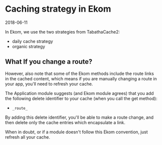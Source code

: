 Caching strategy in Ekom
===========================
2018-06-11




In Ekom, we use the two strategies from TabathaCache2:

- daily cache strategy
- organic strategy



What If you change a route?
------------------

However, also note that some of the Ekom methods include the route links in the cached content,
which means if you are manually changing a route in your app, you'll need to refresh your cache.

The Application module suggests (and Ekom module agrees) that you add the following delete identifier to your cache (when you call the get method):

- ```_route_```





By adding this delete identifier, you'll be able to make a route change, and then delete only the cache entries
which encapsulate a link.

When in doubt, or if a module doesn't follow this Ekom convention, just refresh all your cache.